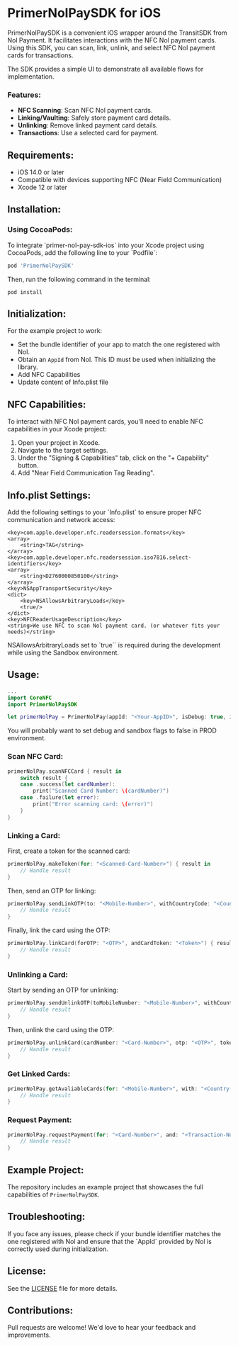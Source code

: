 # PrimerNolPaySDK for iOS

PrimerNolPaySDK is a convenient iOS wrapper around the TransitSDK from Nol Payment. It facilitates interactions with the NFC Nol payment cards. Using this SDK, you can scan, link, unlink, and select NFC Nol payment cards for transactions.

The SDK provides a simple UI to demonstrate all available flows for implementation.

### Features:

- **NFC Scanning**: Scan NFC Nol payment cards.
- **Linking/Vaulting**: Safely store payment card details.
- **Unlinking**: Remove linked payment card details.
- **Transactions**: Use a selected card for payment.

## Requirements:

- iOS 14.0 or later
- Compatible with devices supporting NFC (Near Field Communication)
- Xcode 12 or later

## Installation:

### Using CocoaPods:

To integrate \`primer-nol-pay-sdk-ios\` into your Xcode project using CocoaPods, add the following line to your \`Podfile\`:

```ruby
pod 'PrimerNolPaySDK'
```

Then, run the following command in the terminal:

```
pod install
```

## Initialization:

For the example project to work:

- Set the bundle identifier of your app to match the one registered with Nol.
- Obtain an `AppId` from Nol. This ID must be used when initializing the library.
- Add NFC Capabilities
- Update content of Info.plist file

## NFC Capabilities:

To interact with NFC Nol payment cards, you'll need to enable NFC capabilities in your Xcode project:

1. Open your project in Xcode.
2. Navigate to the target settings.
3. Under the "Signing & Capabilities" tab, click on the "+ Capability" button.
4. Add "Near Field Communication Tag Reading".

## Info.plist Settings:

Add the following settings to your \`Info.plist\` to ensure proper NFC communication and network access:

```
<key>com.apple.developer.nfc.readersession.formats</key>
<array>
	<string>TAG</string>
</array>
<key>com.apple.developer.nfc.readersession.iso7816.select-identifiers</key>
<array>
	<string>D2760000850100</string>
</array>
<key>NSAppTransportSecurity</key>
<dict>
    <key>NSAllowsArbitraryLoads</key>
    <true/>
</dict>
<key>NFCReaderUsageDescription</key>
<string>We use NFC to scan Nol payment card. (or whatever fits your needs)</string>
```
NSAllowsArbitraryLoads set to `true`` is required during the development while using the Sandbox environment.

## Usage:

```swift
...
import CoreNFC
import PrimerNolPaySDK

let primerNolPay = PrimerNolPay(appId: "<Your-AppID>", isDebug: true, isSandbox: true)
```
You will probably want to set debug and sandbox flags to false in PROD environment.


### Scan NFC Card:

```swift
primerNolPay.scanNFCCard { result in
    switch result {
    case .success(let cardNumber):
        print("Scanned Card Number: \(cardNumber)")
    case .failure(let error):
        print("Error scanning card: \(error)")
    }
}
```

### Linking a Card:

First, create a token for the scanned card:

```swift
primerNolPay.makeToken(for: "<Scanned-Card-Number>") { result in
    // Handle result
}
```

Then, send an OTP for linking:

```swift
primerNolPay.sendLinkOTP(to: "<Mobile-Number>", withCountryCode: "<Country-Code>", andToken: "<Token>") { result in
    // Handle result
}
```

Finally, link the card using the OTP:

```swift
primerNolPay.linkCard(forOTP: "<OTP>", andCardToken: "<Token>") { result in
    // Handle result
}
```

### Unlinking a Card:

Start by sending an OTP for unlinking:

```swift
primerNolPay.sendUnlinkOTP(toMobileNumber: "<Mobile-Number>", withCountryCode: "<Country-Code>", andCardNumber: "<Card-Number>") { result in
    // Handle result
}
```

Then, unlink the card using the OTP:

```swift
primerNolPay.unlinkCard(cardNumber: "<Card-Number>", otp: "<OTP>", token: "<Token>") { result in
    // Handle result
}
```

### Get Linked Cards:

```swift
primerNolPay.getAvaliableCards(for: "<Mobile-Number>", with: "<Country-Code>") { result in
    // Handle result
}
```

### Request Payment:

```swift
primerNolPay.requestPayment(for: "<Card-Number>", and: "<Transaction-Number>") { result in
    // Handle result
}
```

## Example Project:

The repository includes an example project that showcases the full capabilities of `PrimerNolPaySDK`. 

## Troubleshooting:

If you face any issues, please check if your bundle identifier matches the one registered with Nol and ensure that the \`AppId\` provided by Nol is correctly used during initialization.

## License:

See the [LICENSE](LICENSE) file for more details.

## Contributions:

Pull requests are welcome! We'd love to hear your feedback and improvements.
